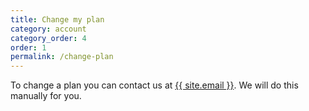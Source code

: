 ```yaml
---
title: Change my plan
category: account
category_order: 4
order: 1
permalink: /change-plan
---
```


To change a plan you can contact us at <a href="mailto:{{ site.email }}">{{ site.email }}</a>. We will do this manually for you.
